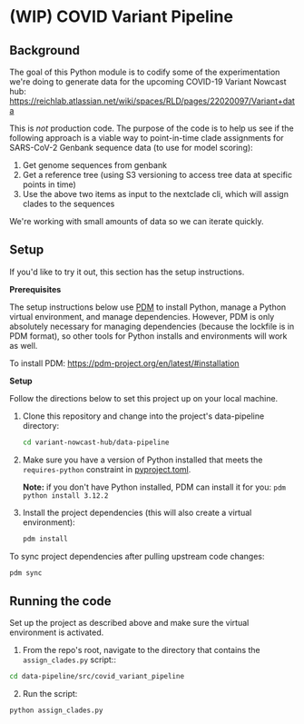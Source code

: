 # (WIP) COVID Variant Pipeline

## Background

The goal of this Python module is to codify some of the experimentation we're doing to generate data for the upcoming COVID-19 Variant Nowcast hub: https://reichlab.atlassian.net/wiki/spaces/RLD/pages/22020097/Variant+data

This is _not_ production code. The purpose of the code is to help us see if the following approach is a viable way to point-in-time clade assignments for SARS-CoV-2 Genbank sequence data (to use for model scoring):

1. Get genome sequences from genbank
2. Get a reference tree (using S3 versioning to access tree data at specific points in time)
3. Use the above two items as input to the nextclade cli, which will assign clades to the sequences

We're working with small amounts of data so we can iterate quickly.


## Setup

If you'd like to try it out, this section has the setup instructions.

**Prerequisites**

The setup instructions below use [PDM](https://pdm-project.org/) to install Python, manage a Python virtual environment, and manage dependencies. However, PDM is only absolutely necessary for managing dependencies (because the lockfile is in PDM format), so other tools for Python installs and environments will work as well.

To install PDM: https://pdm-project.org/en/latest/#installation

**Setup**

Follow the directions below to set this project up on your local machine.

1. Clone this repository and change into the project's data-pipeline directory:

    ```bash
    cd variant-nowcast-hub/data-pipeline
    ```

2. Make sure you have a version of Python installed that meets the `requires-python` constraint in [pyproject.toml](pyproject.toml).

    **Note:** if you don't have Python installed, PDM can install it for you: `pdm python install 3.12.2`
3. Install the project dependencies (this will also create a virtual environment):

    ```bash
    pdm install
    ```

To sync project dependencies after pulling upstream code changes:

```bash
pdm sync
```

## Running the code

Set up the project as described above and make sure the virtual environment is activated.

1. From the repo's root, navigate to the directory that contains the `assign_clades.py` script::

```bash
cd data-pipeline/src/covid_variant_pipeline
```

2. Run the script:

```bash
python assign_clades.py
```